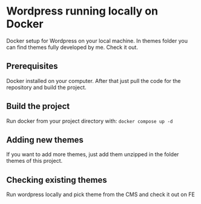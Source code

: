 # Wordpress running locally on Docker
Docker setup for Wordpress on your local machine. In themes folder you can find themes fully developed by me. Check it out.

## Prerequisites
Docker installed on your computer. After that just pull the code for the repository and build the project.

## Build the project
Run docker from your project directory with:
`docker compose up -d`

## Adding new themes
If you want to add more themes, just add them unzipped in the folder themes of this project.

## Checking existing themes
Run wordpress locally and pick theme from the CMS and check it out on FE
